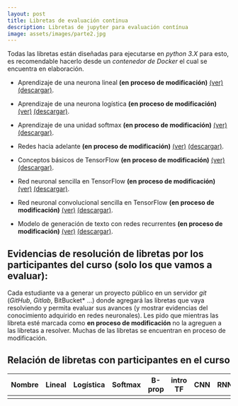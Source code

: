 ```yaml
---
layout: post
title: Libretas de evaluación continua
description: Libretas de jupyter para evaluación contínua
image: assets/images/parte2.jpg
---
```


Todas las libretas están diseñadas para ejecutarse en *python 3.X* para esto, es recomendable hacerlo desde un *contenedor de Docker* el cual se encuentra en elaboración.


- Aprendizaje de una neurona lineal **(en proceso de modificación)**
  [(ver)](https://github.com/curso-redes-neuronales-unison/Material/blob/master/libretas/neurona_lineal.ipynb)
  [(descargar)](https://github.com/curso-redes-neuronales-unison/Material/raw/master/libretas/neurona_lineal.zip).

- Aprendizaje de una neurona
  logística **(en proceso de modificación)**
  [(ver)](https://github.com/curso-redes-neuronales-unison/Material/blob/master/libretas/neurona_logistica.ipynb)
  [(descargar)](https://github.com/curso-redes-neuronales-unison/Material/raw/master/libretas/neurona_logistica.zip).

- Aprendizaje de una unidad softmax **(en proceso de modificación)**
  [(ver)](https://github.com/curso-redes-neuronales-unison/Material/blob/master/libretas/unidad_softmax.ipynb)
  [(descargar)](https://github.com/curso-redes-neuronales-unison/Material/raw/master/libretas/unidad_softmax.zip).

- Redes hacia adelante **(en proceso de modificación)**
  [(ver)](https://github.com/curso-redes-neuronales-unison/Material/blob/master/libretas/redes_neuronal_hacia_adelante.ipynb)
  [(descargar)](https://github.com/curso-redes-neuronales-unison/Material/raw/master/libretas/redes_neuronal_hacia_adelante.zip).

- Conceptos básicos de TensorFlow **(en proceso de modificación)**
  [(ver)](https://github.com/curso-redes-neuronales-unison/Material/blob/master/libretas/intro_tensorflow.ipynb)
  [(descargar)](https://github.com/curso-redes-neuronales-unison/Material/raw/master/libretas/intro_tensorflow.zip).

- Red neuronal sencilla en TensorFlow **(en proceso de modificación)**
  [(ver)](https://github.com/curso-redes-neuronales-unison/Material/blob/master/libretas/tensorflow_red_simple.ipynb)
  [(descargar)](https://github.com/curso-redes-neuronales-unison/Material/raw/master/libretas/tensorflow_red_simple.zip).

- Red neuronal convolucional sencilla en TensorFlow **(en proceso de modificación)**
  [(ver)](https://github.com/curso-redes-neuronales-unison/Material/blob/master/libretas/tensorflow_red_simple-cnn.ipynb)
  [(descargar)](https://github.com/curso-redes-neuronales-unison/Material/raw/master/libretas/tensorflow_red_simple_cnn.zip).

- Modelo de generación de texto con redes recurrentes **(en proceso de modificación)**
  [(ver)](https://github.com/curso-redes-neuronales-unison/Material/blob/master/libretas/redes_recurrentes.ipynb)
  [(descargar)](https://github.com/curso-redes-neuronales-unison/Material/raw/master/libretas/redes_recurrentes.ipynb).



## Evidencias de resolución de libretas por los participantes del curso (solo los que vamos a evaluar):

Cada estudiante va a generar un proyecto público en un servidor *git* (*GitHub*, *Gitlab*, BitBucket* ...) donde agregará las libretas que vaya resolviendo y permita evaluar sus avances (y mostrar evidencias del conocimiento adquirido en redes neuronales). Les pido que mientras las libreta esté marcada como **en proceso de modificación** no la agreguen a las libretas a resolver. Muchas de las libretas se encuentran en proceso de modificación.


<!---2018b

- [Fransisco Córdova](https://github.com/Franko1307/redes-neuronales-unison)

- [Raúl Pérez](https://github.com/raulperod/redes-neuronales)

- [Cesar Salazar](https://github.com/cesern/redes-neuronales/)

- [Roberto Salazar](https://github.com/robertosalazare/redesneuronales_libretas)

- [Luís Fernando Sotomayor](https://bitbucket.org/sanlf/)

- [Adrián Vazquez](https://github.com/adrianEVI/neural-network/tree/master/notebook)
--->


## Relación de libretas con participantes en el curso


| Nombre       | Lineal | Logística | Softmax | B-prop | intro TF | CNN | RNN   | RL    |
|--------------|--------|-----------|---------|--------|----------|---- | ----  | ----- |
|              |        |           |         |        |          |     |       |       |

<!---2018b

| Nombre       | Lineal | Logística | Softmax | B-prop | intro TF | CNN | RNN   | RL    |
|--------------|--------|-----------|---------|--------|----------|---- | ----  | ----- |
| F. Córdova   |  si    |    si     |    si   |   si   |   si     |  si |  si   |  si   |
| R. Pérez     |  si    |    si     |    si   |   si   |   si     |  si |  1/2  |  no   |
| C. Salazar   |  si    |    si     |    si   |   si   |   si     |  si |  1/2  |  no   |
| R. Salazar   |  si    |    si     |    si   |   si   |   si     | 1/2 |  1/2  |  si   |
| L. Sotomayor |  si    |    si     |    si   |   si   |   si     | 1/2 |  1/2  |  si   |
| A. Vázquez   |  si    |    si     |    si   |   si   |   si     |  no |  no   |  no   |
--->
